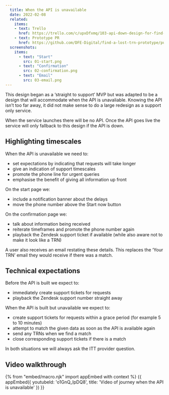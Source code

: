 ```yaml
---
  title: When the API is unavailable
  date: 2022-02-08
  related:
    items:
    - text: Trello
      href: https://trello.com/c/upxDfxmq/103-api-down-design-for-find-my-trn
    - text: Prototype PR
      href: https://github.com/DFE-Digital/find-a-lost-trn-prototype/pull/24
  screenshots:
    items:
      - text: "Start"
        src: 01-start.png
      - text: "Confirmation"
        src: 02-confirmation.png
      - text: "Email"
        src: 03-email.png
---
```


This design began as a ‘straight to support’ MVP but was adapted to be a design that will accommodate when the API is unavaliable. Knowing the API isn’t too far away, it did not make sense to do a large redesign as a support only service.

When the service launches there will be no API. Once the API goes live the service will only fallback to this design if the API is down.

## Highlighting timescales

When the API is unavailable we need to:

- set expectations by indicating that requests will take longer
- give an indication of support timescales
- promote the phone line for urgent queries
- emphasise the benefit of giving all information up front

On the start page we:

- include a notification banner about the delays
- move the phone number above the Start now button

On the confirmation page we:

- talk about information being received
- reiterate timeframes and promote the phone number again
- playback the Zendesk support ticket if available (while also aware not to make it look like a TRN)

A user also receives an email restating these details. This replaces the ‘Your TRN’ email they would receive if there was a match.

## Technical expectations

Before the API is built we expect to:

- immediately create support tickets for requests
- playback the Zendesk support number straight away

When the API is built but unavailable we expect to:

- create support tickets for requests within a grace period (for example 5 to 10 minutes)
- attempt to match the given data as soon as the API is available again
- send any TRNs when we find a match
- close corresponding support tickets if there is a match

In both situations we will always ask the ITT provider question.

## Video walkthrough

{% from "embed/macro.njk" import appEmbed with context %}
{{ appEmbed({
  youtubeId: 'o1GnQ_IpDQ8',
  title: 'Video of journey when the API is unavailable'
}) }}
